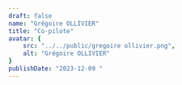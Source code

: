 ```yaml
---
draft: false
name: "Grégoire OLLIVIER"
title: "Co-pilote"
avatar: {
    src: "../../public/gregoire ollivier.png",
    alt: "Grégoire OLLIVIER"
}
publishDate: "2023-12-09 "
---
```

